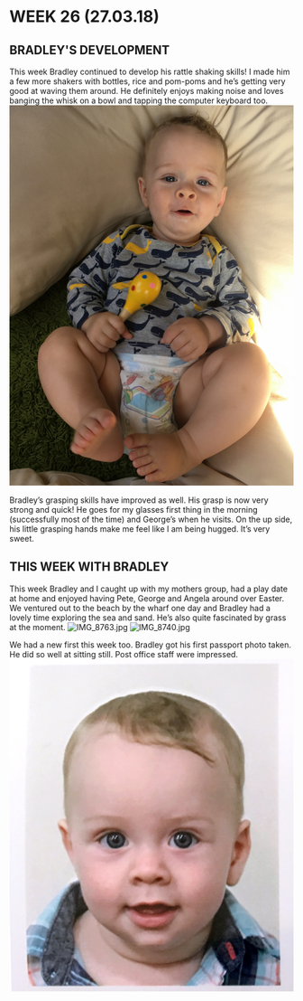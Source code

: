 # WEEK 26 (27.03.18)

## BRADLEY'S DEVELOPMENT
This week Bradley continued to develop his rattle shaking skills! I made him a few more shakers with bottles, rice and pom-poms and he’s getting very good at waving them around. He definitely enjoys making noise and loves banging the whisk on a bowl and tapping the computer keyboard too.
![IMG_8823.jpg](IMG_8823.jpg "IMG_8823.jpg")

Bradley’s grasping skills have improved as well. His grasp is now very strong and quick! He goes for my glasses first thing in the morning (successfully most of the time) and George’s when he visits. On the up side, his little grasping hands make me feel like I am being hugged. It’s very sweet.

## THIS WEEK WITH BRADLEY
This week Bradley and I caught up with my mothers group, had a play date at home and enjoyed having Pete, George and Angela around over Easter. We ventured out to the beach by the wharf one day and Bradley had a lovely time exploring the sea and sand. He’s also quite fascinated by grass at the moment. 
![IMG_8763.jpg](IMG_8763.jpg "IMG_8763.jpg")
![IMG_8740.jpg](IMG_8740.jpg "IMG_8740.jpg")

We had a new first this week too. Bradley got his first passport photo taken. He did so well at sitting still. Post office staff were impressed. 
![IMG_8697.jpg](IMG_8697.jpg "IMG_8697.jpg")

